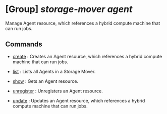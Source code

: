 # [Group] _storage-mover agent_

Manage Agent resource, which references a hybrid compute machine that can run jobs.

## Commands

- [create](/Commands/storage-mover/agent/_create.md)
: Creates an Agent resource, which references a hybrid compute machine that can run jobs.

- [list](/Commands/storage-mover/agent/_list.md)
: Lists all Agents in a Storage Mover.

- [show](/Commands/storage-mover/agent/_show.md)
: Gets an Agent resource.

- [unregister](/Commands/storage-mover/agent/_unregister.md)
: Unregisters an Agent resource.

- [update](/Commands/storage-mover/agent/_update.md)
: Updates an Agent resource, which references a hybrid compute machine that can run jobs.
